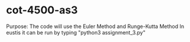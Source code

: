 # cot-4500-as3
Purpose: The code will use the Euler Method and Runge-Kutta Method
In eustis it can be run by typing "python3 assignment_3.py"
